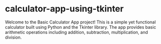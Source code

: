 # calculator-app-using-tkinter
Welcome to the Basic Calculator App project! This is a simple yet functional calculator built using Python and the Tkinter library. The app provides basic arithmetic operations including addition, subtraction, multiplication, and division.
